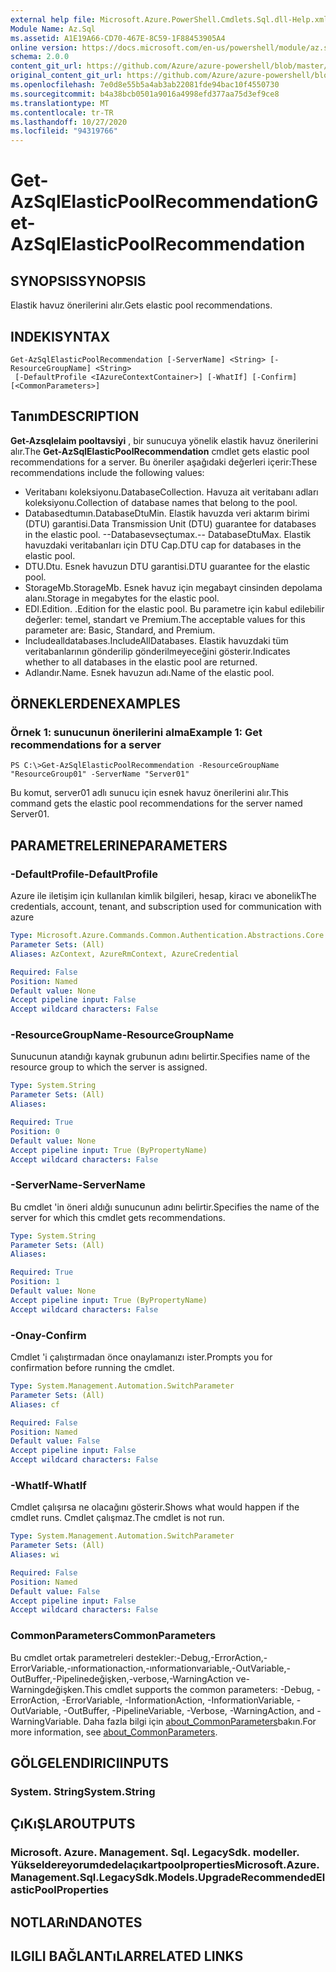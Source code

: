 ```yaml
---
external help file: Microsoft.Azure.PowerShell.Cmdlets.Sql.dll-Help.xml
Module Name: Az.Sql
ms.assetid: A1E19A66-CD70-467E-8C59-1F88453905A4
online version: https://docs.microsoft.com/en-us/powershell/module/az.sql/get-azsqlelasticpoolrecommendation
schema: 2.0.0
content_git_url: https://github.com/Azure/azure-powershell/blob/master/src/Sql/Sql/help/Get-AzSqlElasticPoolRecommendation.md
original_content_git_url: https://github.com/Azure/azure-powershell/blob/master/src/Sql/Sql/help/Get-AzSqlElasticPoolRecommendation.md
ms.openlocfilehash: 7e0d8e55b5a4ab3ab22081fde94bac10f4550730
ms.sourcegitcommit: b4a38bcb0501a9016a4998efd377aa75d3ef9ce8
ms.translationtype: MT
ms.contentlocale: tr-TR
ms.lasthandoff: 10/27/2020
ms.locfileid: "94319766"
---
```

# <span data-ttu-id="d719a-101">Get-AzSqlElasticPoolRecommendation</span><span class="sxs-lookup"><span data-stu-id="d719a-101">Get-AzSqlElasticPoolRecommendation</span></span>

## <span data-ttu-id="d719a-102">SYNOPSIS</span><span class="sxs-lookup"><span data-stu-id="d719a-102">SYNOPSIS</span></span>
<span data-ttu-id="d719a-103">Elastik havuz önerilerini alır.</span><span class="sxs-lookup"><span data-stu-id="d719a-103">Gets elastic pool recommendations.</span></span>

## <span data-ttu-id="d719a-104">INDEKI</span><span class="sxs-lookup"><span data-stu-id="d719a-104">SYNTAX</span></span>

```
Get-AzSqlElasticPoolRecommendation [-ServerName] <String> [-ResourceGroupName] <String>
 [-DefaultProfile <IAzureContextContainer>] [-WhatIf] [-Confirm] [<CommonParameters>]
```

## <span data-ttu-id="d719a-105">Tanım</span><span class="sxs-lookup"><span data-stu-id="d719a-105">DESCRIPTION</span></span>
<span data-ttu-id="d719a-106">**Get-Azsqlelaim pooltavsiyi** , bir sunucuya yönelik elastik havuz önerilerini alır.</span><span class="sxs-lookup"><span data-stu-id="d719a-106">The **Get-AzSqlElasticPoolRecommendation** cmdlet gets elastic pool recommendations for a server.</span></span>
<span data-ttu-id="d719a-107">Bu öneriler aşağıdaki değerleri içerir:</span><span class="sxs-lookup"><span data-stu-id="d719a-107">These recommendations include the following values:</span></span>
- <span data-ttu-id="d719a-108">Veritabanı koleksiyonu.</span><span class="sxs-lookup"><span data-stu-id="d719a-108">DatabaseCollection.</span></span> <span data-ttu-id="d719a-109">Havuza ait veritabanı adları koleksiyonu.</span><span class="sxs-lookup"><span data-stu-id="d719a-109">Collection of database names that belong to the pool.</span></span> 
- <span data-ttu-id="d719a-110">Databasedtumın.</span><span class="sxs-lookup"><span data-stu-id="d719a-110">DatabaseDtuMin.</span></span> <span data-ttu-id="d719a-111">Elastik havuzda veri aktarım birimi (DTU) garantisi.</span><span class="sxs-lookup"><span data-stu-id="d719a-111">Data Transmission Unit (DTU) guarantee for databases in the elastic pool.</span></span> 
 <span data-ttu-id="d719a-112">--Databasevseçtumax.</span><span class="sxs-lookup"><span data-stu-id="d719a-112">-- DatabaseDtuMax.</span></span> <span data-ttu-id="d719a-113">Elastik havuzdaki veritabanları için DTU Cap.</span><span class="sxs-lookup"><span data-stu-id="d719a-113">DTU cap for databases in the elastic pool.</span></span> 
- <span data-ttu-id="d719a-114">DTU.</span><span class="sxs-lookup"><span data-stu-id="d719a-114">Dtu.</span></span> <span data-ttu-id="d719a-115">Esnek havuzun DTU garantisi.</span><span class="sxs-lookup"><span data-stu-id="d719a-115">DTU guarantee for the elastic pool.</span></span> 
- <span data-ttu-id="d719a-116">StorageMb.</span><span class="sxs-lookup"><span data-stu-id="d719a-116">StorageMb.</span></span> <span data-ttu-id="d719a-117">Esnek havuz için megabayt cinsinden depolama alanı.</span><span class="sxs-lookup"><span data-stu-id="d719a-117">Storage in megabytes for the elastic pool.</span></span> 
- <span data-ttu-id="d719a-118">EDI.</span><span class="sxs-lookup"><span data-stu-id="d719a-118">Edition.</span></span> <span data-ttu-id="d719a-119">.</span><span class="sxs-lookup"><span data-stu-id="d719a-119">Edition for the elastic pool.</span></span> <span data-ttu-id="d719a-120">Bu parametre için kabul edilebilir değerler: temel, standart ve Premium.</span><span class="sxs-lookup"><span data-stu-id="d719a-120">The acceptable values for this parameter are: Basic, Standard, and Premium.</span></span> 
- <span data-ttu-id="d719a-121">Includealldatabases.</span><span class="sxs-lookup"><span data-stu-id="d719a-121">IncludeAllDatabases.</span></span> <span data-ttu-id="d719a-122">Elastik havuzdaki tüm veritabanlarının gönderilip gönderilmeyeceğini gösterir.</span><span class="sxs-lookup"><span data-stu-id="d719a-122">Indicates whether to all databases in the elastic pool are returned.</span></span> 
- <span data-ttu-id="d719a-123">Adlandır.</span><span class="sxs-lookup"><span data-stu-id="d719a-123">Name.</span></span> <span data-ttu-id="d719a-124">Esnek havuzun adı.</span><span class="sxs-lookup"><span data-stu-id="d719a-124">Name of the elastic pool.</span></span>

## <span data-ttu-id="d719a-125">ÖRNEKLERDEN</span><span class="sxs-lookup"><span data-stu-id="d719a-125">EXAMPLES</span></span>

### <span data-ttu-id="d719a-126">Örnek 1: sunucunun önerilerini alma</span><span class="sxs-lookup"><span data-stu-id="d719a-126">Example 1: Get recommendations for a server</span></span>
```
PS C:\>Get-AzSqlElasticPoolRecommendation -ResourceGroupName "ResourceGroup01" -ServerName "Server01"
```

<span data-ttu-id="d719a-127">Bu komut, server01 adlı sunucu için esnek havuz önerilerini alır.</span><span class="sxs-lookup"><span data-stu-id="d719a-127">This command gets the elastic pool recommendations for the server named Server01.</span></span>

## <span data-ttu-id="d719a-128">PARAMETRELERINE</span><span class="sxs-lookup"><span data-stu-id="d719a-128">PARAMETERS</span></span>

### <span data-ttu-id="d719a-129">-DefaultProfile</span><span class="sxs-lookup"><span data-stu-id="d719a-129">-DefaultProfile</span></span>
<span data-ttu-id="d719a-130">Azure ile iletişim için kullanılan kimlik bilgileri, hesap, kiracı ve abonelik</span><span class="sxs-lookup"><span data-stu-id="d719a-130">The credentials, account, tenant, and subscription used for communication with azure</span></span>

```yaml
Type: Microsoft.Azure.Commands.Common.Authentication.Abstractions.Core.IAzureContextContainer
Parameter Sets: (All)
Aliases: AzContext, AzureRmContext, AzureCredential

Required: False
Position: Named
Default value: None
Accept pipeline input: False
Accept wildcard characters: False
```

### <span data-ttu-id="d719a-131">-ResourceGroupName</span><span class="sxs-lookup"><span data-stu-id="d719a-131">-ResourceGroupName</span></span>
<span data-ttu-id="d719a-132">Sunucunun atandığı kaynak grubunun adını belirtir.</span><span class="sxs-lookup"><span data-stu-id="d719a-132">Specifies name of the resource group to which the server is assigned.</span></span>

```yaml
Type: System.String
Parameter Sets: (All)
Aliases:

Required: True
Position: 0
Default value: None
Accept pipeline input: True (ByPropertyName)
Accept wildcard characters: False
```

### <span data-ttu-id="d719a-133">-ServerName</span><span class="sxs-lookup"><span data-stu-id="d719a-133">-ServerName</span></span>
<span data-ttu-id="d719a-134">Bu cmdlet 'in öneri aldığı sunucunun adını belirtir.</span><span class="sxs-lookup"><span data-stu-id="d719a-134">Specifies the name of the server for which this cmdlet gets recommendations.</span></span>

```yaml
Type: System.String
Parameter Sets: (All)
Aliases:

Required: True
Position: 1
Default value: None
Accept pipeline input: True (ByPropertyName)
Accept wildcard characters: False
```

### <span data-ttu-id="d719a-135">-Onay</span><span class="sxs-lookup"><span data-stu-id="d719a-135">-Confirm</span></span>
<span data-ttu-id="d719a-136">Cmdlet 'i çalıştırmadan önce onaylamanızı ister.</span><span class="sxs-lookup"><span data-stu-id="d719a-136">Prompts you for confirmation before running the cmdlet.</span></span>

```yaml
Type: System.Management.Automation.SwitchParameter
Parameter Sets: (All)
Aliases: cf

Required: False
Position: Named
Default value: False
Accept pipeline input: False
Accept wildcard characters: False
```

### <span data-ttu-id="d719a-137">-WhatIf</span><span class="sxs-lookup"><span data-stu-id="d719a-137">-WhatIf</span></span>
<span data-ttu-id="d719a-138">Cmdlet çalışırsa ne olacağını gösterir.</span><span class="sxs-lookup"><span data-stu-id="d719a-138">Shows what would happen if the cmdlet runs.</span></span>
<span data-ttu-id="d719a-139">Cmdlet çalışmaz.</span><span class="sxs-lookup"><span data-stu-id="d719a-139">The cmdlet is not run.</span></span>

```yaml
Type: System.Management.Automation.SwitchParameter
Parameter Sets: (All)
Aliases: wi

Required: False
Position: Named
Default value: False
Accept pipeline input: False
Accept wildcard characters: False
```

### <span data-ttu-id="d719a-140">CommonParameters</span><span class="sxs-lookup"><span data-stu-id="d719a-140">CommonParameters</span></span>
<span data-ttu-id="d719a-141">Bu cmdlet ortak parametreleri destekler:-Debug,-ErrorAction,-ErrorVariable,-ınformationaction,-ınformationvariable,-OutVariable,-OutBuffer,-Pipelinedeğişken,-verbose,-WarningAction ve-Warningdeğişken.</span><span class="sxs-lookup"><span data-stu-id="d719a-141">This cmdlet supports the common parameters: -Debug, -ErrorAction, -ErrorVariable, -InformationAction, -InformationVariable, -OutVariable, -OutBuffer, -PipelineVariable, -Verbose, -WarningAction, and -WarningVariable.</span></span> <span data-ttu-id="d719a-142">Daha fazla bilgi için [about_CommonParameters](http://go.microsoft.com/fwlink/?LinkID=113216)bakın.</span><span class="sxs-lookup"><span data-stu-id="d719a-142">For more information, see [about_CommonParameters](http://go.microsoft.com/fwlink/?LinkID=113216).</span></span>

## <span data-ttu-id="d719a-143">GÖLGELENDIRICI</span><span class="sxs-lookup"><span data-stu-id="d719a-143">INPUTS</span></span>

### <span data-ttu-id="d719a-144">System. String</span><span class="sxs-lookup"><span data-stu-id="d719a-144">System.String</span></span>

## <span data-ttu-id="d719a-145">ÇıKıŞLAR</span><span class="sxs-lookup"><span data-stu-id="d719a-145">OUTPUTS</span></span>

### <span data-ttu-id="d719a-146">Microsoft. Azure. Management. Sql. LegacySdk. modeller. Yükseldereyorumdedelaçıkartpoolproperties</span><span class="sxs-lookup"><span data-stu-id="d719a-146">Microsoft.Azure.Management.Sql.LegacySdk.Models.UpgradeRecommendedElasticPoolProperties</span></span>

## <span data-ttu-id="d719a-147">NOTLARıNDA</span><span class="sxs-lookup"><span data-stu-id="d719a-147">NOTES</span></span>

## <span data-ttu-id="d719a-148">ILGILI BAĞLANTıLAR</span><span class="sxs-lookup"><span data-stu-id="d719a-148">RELATED LINKS</span></span>
